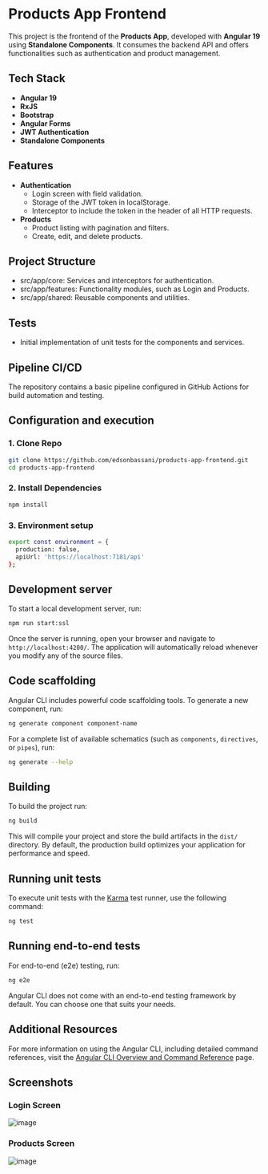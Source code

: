 # Products App Frontend

This project is the frontend of the **Products App**, developed with **Angular 19** using **Standalone Components**. 
It consumes the backend API and offers functionalities such as authentication and product management.

## Tech Stack
- **Angular 19**
- **RxJS**
- **Bootstrap**  
- **Angular Forms**  
- **JWT Authentication**  
- **Standalone Components**

## Features
- **Authentication**
  - Login screen with field validation.
  - Storage of the JWT token in localStorage.
  - Interceptor to include the token in the header of all HTTP requests.
- **Products**
  - Product listing with pagination and filters.
  - Create, edit, and delete products.

## Project Structure
- src/app/core: Services and interceptors for authentication.
- src/app/features: Functionality modules, such as Login and Products.
- src/app/shared: Reusable components and utilities.

## Tests
- Initial implementation of unit tests for the components and services.

## Pipeline CI/CD
The repository contains a basic pipeline configured in GitHub Actions for build automation and testing.


## Configuration and execution

### 1. Clone Repo
```bash
git clone https://github.com/edsonbassani/products-app-frontend.git
cd products-app-frontend
```

### 2. Install Dependencies
```bash
npm install
```

### 3. Environment setup
```bash
export const environment = {
  production: false,
  apiUrl: 'https://localhost:7181/api'
};
```

## Development server

To start a local development server, run:

```bash
npm run start:ssl
```

Once the server is running, open your browser and navigate to `http://localhost:4200/`. The application will automatically reload whenever you modify any of the source files.

## Code scaffolding

Angular CLI includes powerful code scaffolding tools. To generate a new component, run:

```bash
ng generate component component-name
```

For a complete list of available schematics (such as `components`, `directives`, or `pipes`), run:

```bash
ng generate --help
```

## Building

To build the project run:

```bash
ng build
```

This will compile your project and store the build artifacts in the `dist/` directory. By default, the production build optimizes your application for performance and speed.

## Running unit tests

To execute unit tests with the [Karma](https://karma-runner.github.io) test runner, use the following command:

```bash
ng test
```

## Running end-to-end tests

For end-to-end (e2e) testing, run:

```bash
ng e2e
```

Angular CLI does not come with an end-to-end testing framework by default. You can choose one that suits your needs.

## Additional Resources

For more information on using the Angular CLI, including detailed command references, visit the [Angular CLI Overview and Command Reference](https://angular.dev/tools/cli) page.

## Screenshots

### Login Screen
![image](https://github.com/user-attachments/assets/9c8b0e54-4a5d-4995-b82e-61d9ae7dcbeb)

### Products Screen
![image](https://github.com/user-attachments/assets/9d81ca33-511a-4009-b459-30a586afbf8a)



